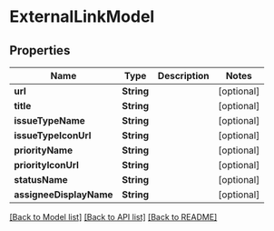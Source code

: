 # ExternalLinkModel

## Properties
Name | Type | Description | Notes
------------ | ------------- | ------------- | -------------
**url** | **String** |  | [optional] 
**title** | **String** |  | [optional] 
**issueTypeName** | **String** |  | [optional] 
**issueTypeIconUrl** | **String** |  | [optional] 
**priorityName** | **String** |  | [optional] 
**priorityIconUrl** | **String** |  | [optional] 
**statusName** | **String** |  | [optional] 
**assigneeDisplayName** | **String** |  | [optional] 

[[Back to Model list]](../README.md#documentation-for-models) [[Back to API list]](../README.md#documentation-for-api-endpoints) [[Back to README]](../README.md)


